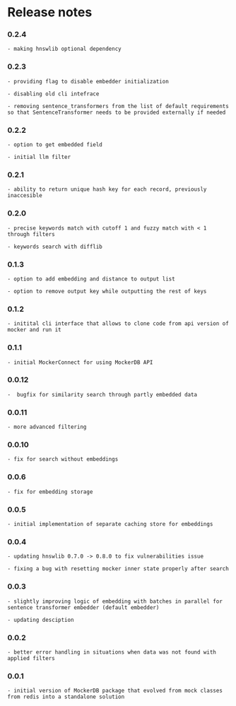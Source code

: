 # Release notes

### 0.2.4

    - making hnswlib optional dependency

### 0.2.3

    - providing flag to disable embedder initialization

    - disabling old cli intefrace

    - removing sentence_transformers from the list of default requirements so that SentenceTransformer needs to be provided externally if needed

### 0.2.2

    - option to get embedded field

    - initial llm filter

### 0.2.1

    - ability to return unique hash key for each record, previously inaccesible

### 0.2.0

    - precise keywords match with cutoff 1 and fuzzy match with < 1 through filters

    - keywords search with difflib

### 0.1.3

    - option to add embedding and distance to output list

    - option to remove output key while outputting the rest of keys

### 0.1.2

    - initital cli interface that allows to clone code from api version of mocker and run it

### 0.1.1

    - initial MockerConnect for using MockerDB API

### 0.0.12

    -  bugfix for similarity search through partly embedded data

### 0.0.11

    - more advanced filtering

### 0.0.10

    - fix for search without embeddings

### 0.0.6

    - fix for embedding storage

### 0.0.5

    - initial implementation of separate caching store for embeddings

### 0.0.4

    - updating hnswlib 0.7.0 -> 0.8.0 to fix vulnerabilities issue

    - fixing a bug with resetting mocker inner state properly after search

### 0.0.3

    - slightly improving logic of embedding with batches in parallel for sentence transformer embedder (default embedder)

    - updating desciption

### 0.0.2

    - better error handling in situations when data was not found with applied filters

### 0.0.1

    - initial version of MockerDB package that evolved from mock classes from redis into a standalone solution